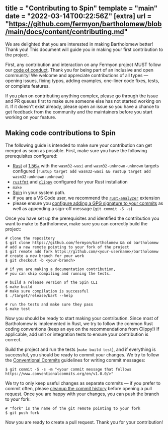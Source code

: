 title = "Contributing to Spin"
template = "main"
date = "2022-03-14T00:22:56Z"
[extra]
url = "https://github.com/fermyon/bartholomew/blob/main/docs/content/contributing.md"
---

We are delighted that you are interested in making Bartholomew better! Thank you! This
document will guide you in making your first contribution to the project.

First, any contribution and interaction on any Fermyon project MUST follow our
[code of conduct](https://www.fermyon.com/code-of-conduct). Thank you for being
part of an inclusive and open community!
We welcome and appreciate contributions of all types — opening issues, fixing
typos, adding examples, one-liner code fixes, tests, or complete features.

If you plan on contributing anything complex, please go through the issue and PR
queues first to make sure someone else has not started working on it. If it
doesn't exist already, please open an issue so you have a chance to get feedback
from the community and the maintainers before you start working on your feature.

## Making code contributions to Spin

The following guide is intended to make sure your contribution can get merged as
soon as possible. First, make sure you have the following prerequisites
configured:

- [Rust](https://www.rust-lang.org/) at
  [1.56+](https://www.rust-lang.org/tools/install) with the `wasm32-wasi` and
  `wasm32-unknown-unknown` targets configured
  (`rustup target add wasm32-wasi && rustup target add wasm32-unknown-unknown`)
- [`rustfmt`](https://github.com/rust-lang/rustfmt) and
  [`clippy`](https://github.com/rust-lang/rust-clippy) configured for your Rust
  installation
- `make`
- [Spin](https://github.com/fermyon/spin/releases/tag/v0.1.0)
  in your system path.
- if you are a VS Code user, we recommend the
  [`rust-analyzer`](https://rust-analyzer.github.io/) extension
- please ensure you
  [configure adding a GPG signature to your commits](https://docs.github.com/en/authentication/managing-commit-signature-verification/about-commit-signature-verification)
  as well as appending a sign-off message (`git commit -S -s`)

Once you have set up the prerequisites and identified the contribution you want
to make to Bartholomew, make sure you can correctly build the project:

```
# clone the repository
$ git clone https://github.com/fermyon/bartholomew && cd bartholomew
# add a new remote pointing to your fork of the project
$ git remote add fork https://github.com/<your-username>/bartholomew
# create a new branch for your work
$ git checkout -b <your-branch>

# if you are making a documentation contribution,
# you can skip compiling and running the tests.

# build a release version of the Spin CLI
$ make build
# make sure compilation is successful
$ ./target/release/bart --help

# run the tests and make sure they pass
$ make test
```

Now you should be ready to start making your contribution. Since most of Bartholomew is implemented in
Rust, we try to follow the common Rust coding conventions (keep an eye on the
recommendations from Clippy!) If applicable, add unit or integration tests to
ensure your contribution is correct.

Build the project and run the tests (`make build test`), and if everything is
successful, you should be ready to commit your changes. We try to follow the
[Conventional Commits](https://www.conventionalcommits.org/en/v1.0.0/)
guidelines for writing commit messages:

```shell
$ git commit -S -s -m "<your commit message that follows https://www.conventionalcommits.org/en/v1.0.0/>"
```

We try to only keep useful changes as separate commits — if you prefer to commit
often, please
[cleanup the commit history](https://git-scm.com/book/en/v2/Git-Tools-Rewriting-History)
before opening a pull request. Once you are happy with your changes, you can push
the branch to your fork:

```shell
# "fork" is the name of the git remote pointing to your fork
$ git push fork
```

Now you are ready to create a pull request. Thank you for your contribution!
